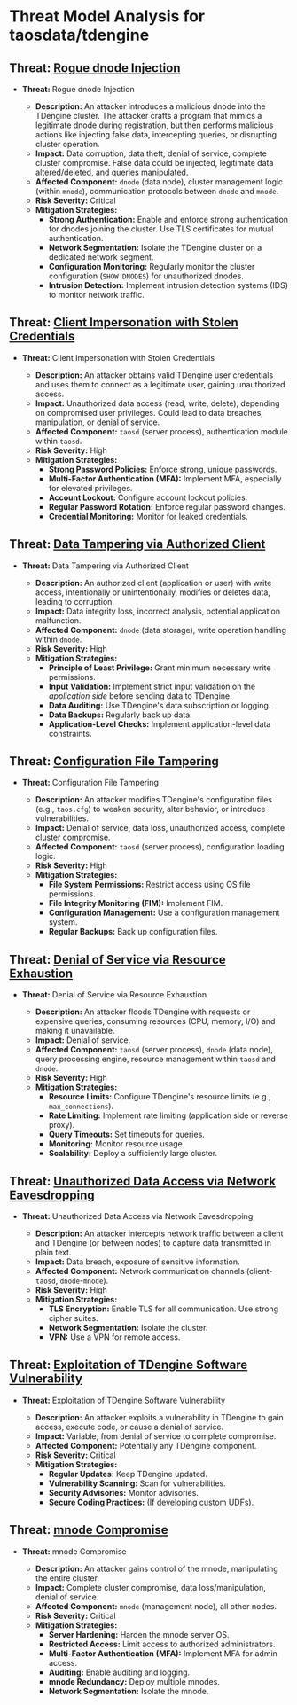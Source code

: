 # Threat Model Analysis for taosdata/tdengine

## Threat: [Rogue dnode Injection](./threats/rogue_dnode_injection.md)

*   **Threat:** Rogue dnode Injection

    *   **Description:** An attacker introduces a malicious dnode into the TDengine cluster.  The attacker crafts a program that mimics a legitimate dnode during registration, but then performs malicious actions like injecting false data, intercepting queries, or disrupting cluster operation.
    *   **Impact:** Data corruption, data theft, denial of service, complete cluster compromise. False data could be injected, legitimate data altered/deleted, and queries manipulated.
    *   **Affected Component:**  `dnode` (data node), cluster management logic (within `mnode`), communication protocols between `dnode` and `mnode`.
    *   **Risk Severity:** Critical
    *   **Mitigation Strategies:**
        *   **Strong Authentication:** Enable and enforce strong authentication for dnodes joining the cluster. Use TLS certificates for mutual authentication.
        *   **Network Segmentation:** Isolate the TDengine cluster on a dedicated network segment.
        *   **Configuration Monitoring:** Regularly monitor the cluster configuration (`SHOW DNODES`) for unauthorized dnodes.
        *   **Intrusion Detection:** Implement intrusion detection systems (IDS) to monitor network traffic.

## Threat: [Client Impersonation with Stolen Credentials](./threats/client_impersonation_with_stolen_credentials.md)

*   **Threat:** Client Impersonation with Stolen Credentials

    *   **Description:** An attacker obtains valid TDengine user credentials and uses them to connect as a legitimate user, gaining unauthorized access.
    *   **Impact:** Unauthorized data access (read, write, delete), depending on compromised user privileges. Could lead to data breaches, manipulation, or denial of service.
    *   **Affected Component:**  `taosd` (server process), authentication module within `taosd`.
    *   **Risk Severity:** High
    *   **Mitigation Strategies:**
        *   **Strong Password Policies:** Enforce strong, unique passwords.
        *   **Multi-Factor Authentication (MFA):** Implement MFA, especially for elevated privileges.
        *   **Account Lockout:** Configure account lockout policies.
        *   **Regular Password Rotation:** Enforce regular password changes.
        *   **Credential Monitoring:** Monitor for leaked credentials.

## Threat: [Data Tampering via Authorized Client](./threats/data_tampering_via_authorized_client.md)

*   **Threat:** Data Tampering via Authorized Client

    *   **Description:** An authorized client (application or user) with write access, intentionally or unintentionally, modifies or deletes data, leading to corruption.
    *   **Impact:** Data integrity loss, incorrect analysis, potential application malfunction.
    *   **Affected Component:** `dnode` (data storage), write operation handling within `dnode`.
    *   **Risk Severity:** High
    *   **Mitigation Strategies:**
        *   **Principle of Least Privilege:** Grant minimum necessary write permissions.
        *   **Input Validation:** Implement strict input validation on the *application side* before sending data to TDengine.
        *   **Data Auditing:** Use TDengine's data subscription or logging.
        *   **Data Backups:** Regularly back up data.
        *   **Application-Level Checks:** Implement application-level data constraints.

## Threat: [Configuration File Tampering](./threats/configuration_file_tampering.md)

*   **Threat:** Configuration File Tampering

    *   **Description:** An attacker modifies TDengine's configuration files (e.g., `taos.cfg`) to weaken security, alter behavior, or introduce vulnerabilities.
    *   **Impact:**  Denial of service, data loss, unauthorized access, complete cluster compromise.
    *   **Affected Component:**  `taosd` (server process), configuration loading logic.
    *   **Risk Severity:** High
    *   **Mitigation Strategies:**
        *   **File System Permissions:** Restrict access using OS file permissions.
        *   **File Integrity Monitoring (FIM):** Implement FIM.
        *   **Configuration Management:** Use a configuration management system.
        *   **Regular Backups:** Back up configuration files.

## Threat: [Denial of Service via Resource Exhaustion](./threats/denial_of_service_via_resource_exhaustion.md)

*   **Threat:** Denial of Service via Resource Exhaustion

    *   **Description:** An attacker floods TDengine with requests or expensive queries, consuming resources (CPU, memory, I/O) and making it unavailable.
    *   **Impact:**  Denial of service.
    *   **Affected Component:** `taosd` (server process), `dnode` (data node), query processing engine, resource management within `taosd` and `dnode`.
    *   **Risk Severity:** High
    *   **Mitigation Strategies:**
        *   **Resource Limits:** Configure TDengine's resource limits (e.g., `max_connections`).
        *   **Rate Limiting:** Implement rate limiting (application side or reverse proxy).
        *   **Query Timeouts:** Set timeouts for queries.
        *   **Monitoring:** Monitor resource usage.
        *   **Scalability:** Deploy a sufficiently large cluster.

## Threat: [Unauthorized Data Access via Network Eavesdropping](./threats/unauthorized_data_access_via_network_eavesdropping.md)

*   **Threat:** Unauthorized Data Access via Network Eavesdropping

    *   **Description:** An attacker intercepts network traffic between a client and TDengine (or between nodes) to capture data transmitted in plain text.
    *   **Impact:** Data breach, exposure of sensitive information.
    *   **Affected Component:**  Network communication channels (client-`taosd`, `dnode`-`mnode`).
    *   **Risk Severity:** High
    *   **Mitigation Strategies:**
        *   **TLS Encryption:** Enable TLS for all communication. Use strong cipher suites.
        *   **Network Segmentation:** Isolate the cluster.
        *   **VPN:** Use a VPN for remote access.

## Threat: [Exploitation of TDengine Software Vulnerability](./threats/exploitation_of_tdengine_software_vulnerability.md)

*   **Threat:** Exploitation of TDengine Software Vulnerability

    *   **Description:** An attacker exploits a vulnerability in TDengine to gain access, execute code, or cause a denial of service.
    *   **Impact:**  Variable, from denial of service to complete compromise.
    *   **Affected Component:**  Potentially any TDengine component.
    *   **Risk Severity:** Critical
    *   **Mitigation Strategies:**
        *   **Regular Updates:** Keep TDengine updated.
        *   **Vulnerability Scanning:** Scan for vulnerabilities.
        *   **Security Advisories:** Monitor advisories.
        *   **Secure Coding Practices:** (If developing custom UDFs).

## Threat: [mnode Compromise](./threats/mnode_compromise.md)

*   **Threat:**  mnode Compromise

    *   **Description:** An attacker gains control of the mnode, manipulating the entire cluster.
    *   **Impact:** Complete cluster compromise, data loss/manipulation, denial of service.
    *   **Affected Component:** `mnode` (management node), all other nodes.
    *   **Risk Severity:** Critical
    *   **Mitigation Strategies:**
        *   **Server Hardening:** Harden the mnode server OS.
        *   **Restricted Access:** Limit access to authorized administrators.
        *   **Multi-Factor Authentication (MFA):** Implement MFA for admin access.
        *   **Auditing:** Enable auditing and logging.
        *   **mnode Redundancy:** Deploy multiple mnodes.
        *   **Network Segmentation:** Isolate the mnode.


